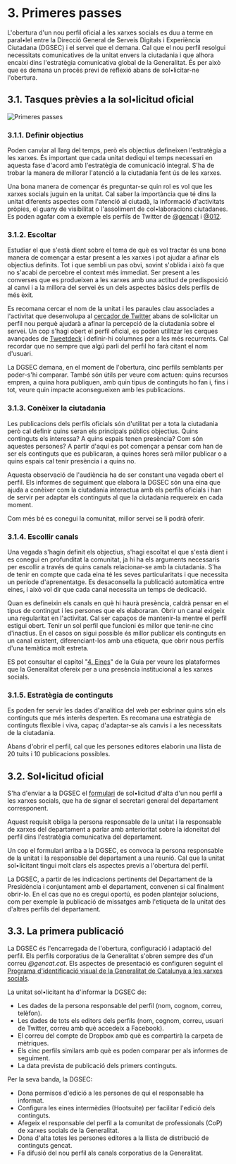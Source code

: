# 3. Primeres passes

L'obertura d'un nou perfil oficial a les xarxes socials es duu a terme en paral•lel entre la Direcció General de Serveis Digitals i Experiència Ciutadana (DGSEC) i el servei que el demana. Cal que el nou perfil resolgui necessitats comunicatives de la unitat envers la ciutadania i que alhora encaixi dins l'estratègia comunicativa global de la Generalitat. És per això que es demana un procés previ de reflexió abans de sol•licitar-ne l'obertura.

## 3.1. Tasques prèvies a la sol•licitud oficial

![Primeres passes ](./assets/img/3_1_primeres_passes_1.jpg)

### 3.1.1. Definir objectius

Poden canviar al llarg del temps, però els objectius defineixen l'estratègia  a les xarxes. És important que cada unitat dediqui el temps necessari en aquesta fase d'acord amb l'estratègia de comunicació integral. S'ha de trobar la manera de millorar l'atenció a la ciutadania fent ús de les xarxes.

Una bona manera de començar és preguntar-se quin rol es vol que les xarxes socials juguin en la unitat. Cal saber la importància que té dins la unitat diferents aspectes com l'atenció al ciutadà, la informació d'activitats pròpies, el guany de visibilitat o l'assoliment de col•laboracions ciutadanes. Es poden agafar com a exemple els perfils de Twitter de [@gencat](https://twitter.com/gencat) i [@012](https://twitter.com/012).

### 3.1.2. Escoltar

Estudiar el que s'està dient sobre el tema de què es vol tractar és una bona manera de començar a estar present a les xarxes i pot ajudar a afinar els objectius definits. Tot i que sembli un pas obvi, sovint s'oblida i això fa que no s'acabi de percebre el context més immediat. Ser present a les converses que es produeixen a les xarxes amb una actitud de predisposició al canvi i a la millora del servei és un dels aspectes bàsics dels perfils de més èxit.

Es recomana cercar el nom de la unitat i les paraules clau associades a l'activitat que desenvolupa al [cercador de Twitter](https://search.twitter.com) abans de sol•licitar un perfil nou perquè ajudarà a afinar la percepció de la ciutadania sobre el servei. Un cop s'hagi obert el perfil oficial, es poden utilitzar les cerques avançades de [Tweetdeck](https://tweetdeck.twitter.com) i definir-hi columnes per a les més recurrents. Cal recordar que no sempre que algú parli del perfil ho farà citant el nom d'usuari.

La DGSEC demana, en el moment de l'obertura, cinc perfils semblants per poder-s'hi comparar. També són útils per veure com actuen: quins recursos empren, a quina hora publiquen, amb quin tipus de continguts ho fan i, fins i tot, veure quin impacte aconsegueixen amb les publicacions.

### 3.1.3. Conèixer la ciutadania

Les publicacions dels perfils oficials són d'utilitat per a tota la ciutadania però cal definir quins seran els principals públics objectius. Quins continguts els interessa? A quins espais tenen presència? Com són aquestes persones? A partir d'aquí es pot començar a pensar com han de ser els continguts que es publicaran, a quines hores serà millor publicar o a quins espais cal tenir presència i a quins no.

Aquesta observació de l'audiència ha de ser constant una vegada obert el perfil. Els informes de seguiment que elabora la DGSEC són una eina que ajuda a conèixer com la ciutadania interactua amb els perfils oficials i han de servir per adaptar els continguts al que la ciutadania requereix en cada moment.

Com més bé es conegui la comunitat, millor servei se li podrà oferir.

### 3.1.4. Escollir canals

Una vegada s'hagin definit els objectius, s'hagi escoltat el que s'està dient i es conegui en profunditat la comunitat, ja hi ha els arguments necessaris per escollir a través de quins canals relacionar-se amb la ciutadania. S'ha de tenir en compte que cada eina té les seves particularitats i que necessita un període d'aprenentatge. Es desaconsella la publicació automàtica entre eines, i això vol dir que cada canal necessita un temps de dedicació.

Quan es defineixin els canals en què hi haurà presència, caldrà pensar en el tipus de contingut i les persones que els elaboraran. Obrir un canal exigeix una regularitat en l'activitat. Cal ser capaços de mantenir-la mentre el perfil estigui obert. Tenir un sol perfil que funcioni és millor que tenir-ne cinc d'inactius. En el casos on sigui possible és millor publicar els continguts en un canal existent, diferenciant-los amb una etiqueta, que obrir nous perfils d'una temàtica molt estreta.

ES pot consultar el capítol "[4. Eines](/04-eines/)" de la Guia per veure les plataformes que la Generalitat ofereix per a una presència institucional a les xarxes socials.

### 3.1.5. Estratègia de continguts

Es poden fer servir les dades d'analítica del web per esbrinar quins són els continguts que més interès desperten. Es recomana una estratègia de continguts flexible i viva, capaç d'adaptar-se als canvis i a les necessitats de la ciutadania.

Abans d'obrir el perfil, cal que les persones editores elaborin una llista de 20 tuits i 10 publicacions possibles.

## 3.2. Sol•licitud oficial

S'ha d'enviar a la DGSEC el [formulari](http://atenciociutadana.gencat.cat/ca/serveis/xarxes-i-missatgeria-instantania/xarxes-socials/procediment/) de sol•licitud d'alta d'un nou perfil a les xarxes socials, que ha de signar el secretari general del departament corresponent.

Aquest requisit obliga la persona responsable de la unitat i la responsable de xarxes del departament a parlar amb anterioritat sobre la idoneïtat del perfil dins l'estratègia comunicativa del departament.

Un cop el formulari arriba a la DGSEC, es convoca la persona responsable de la unitat i la responsable del departament a una reunió. Cal que la unitat sol•licitant tingui molt clars els aspectes previs a l'obertura del perfil.

La DGSEC, a partir de les indicacions pertinents del Departament de la Presidència i conjuntament amb el departament, convenen si cal finalment obrir-lo. En el cas que no es cregui oportú, es poden plantejar solucions, com per exemple la publicació de missatges amb l'etiqueta de la unitat des d'altres perfils del departament.

## 3.3. La primera publicació

La DGSEC és l'encarregada de l'obertura, configuració i adaptació del perfil. Els perfils corporatius de la Generalitat s'obren sempre des d'un correu *@gencat.cat*. Els aspectes de presentació es configuren seguint el [Programa d'identificació visual de la Generalitat de Catalunya a les xarxes socials](http://identitatcorporativa.gencat.cat/ca/aplicacions/xarxes-socials/).

La unitat sol•licitant ha d'informar la DGSEC de:

- Les dades de la persona responsable del perfil (nom, cognom, correu, telèfon).  
- Les dades de tots els editors dels perfils (nom, cognom, correu, usuari de Twitter, correu amb què accedeix a Facebook).  
- El correu del compte de Dropbox amb què es compartirà la carpeta de mètriques.  
- Els cinc perfils similars amb què es poden comparar per als informes de seguiment.  
- La data prevista de publicació dels primers continguts.  

Per la seva banda, la DGSEC:

- Dona permisos d'edició a les persones de qui el responsable ha informat.  
- Configura les eines intermèdies (Hootsuite) per facilitar l'edició dels continguts.  
- Afegeix el responsable del perfil a la comunitat de professionals (CoP) de xarxes socials de la Generalitat.  
- Dona d'alta totes les persones editores a la llista de distribució de continguts gencat.  
- Fa difusió del nou perfil als canals corporatius de la Generalitat.  

